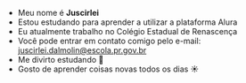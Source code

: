 - Meu nome é **Juscirlei** 
- Estou estudando para aprender a utilizar a plataforma Alura
- Eu atualmente trabalho no Colégio Estadual de Renascença
- Você pode entrar em contato comigo pelo e-mail: juscirlei.dalmolin@escola.pr.gov.br
- Me divirto estudando 💙
- Gosto de aprender coisas novas todos os dias ☀️

